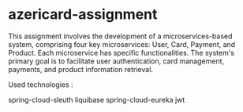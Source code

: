 # azericard-assignment
This assignment involves the development of a microservices-based system, comprising four key microservices: User, Card, Payment, and Product. Each microservice has specific functionalities. The system's primary goal is to facilitate user authentication, card management, payments, and product information retrieval.

Used technologies : 

spring-cloud-sleuth
liquibase
spring-cloud-eureka
jwt

